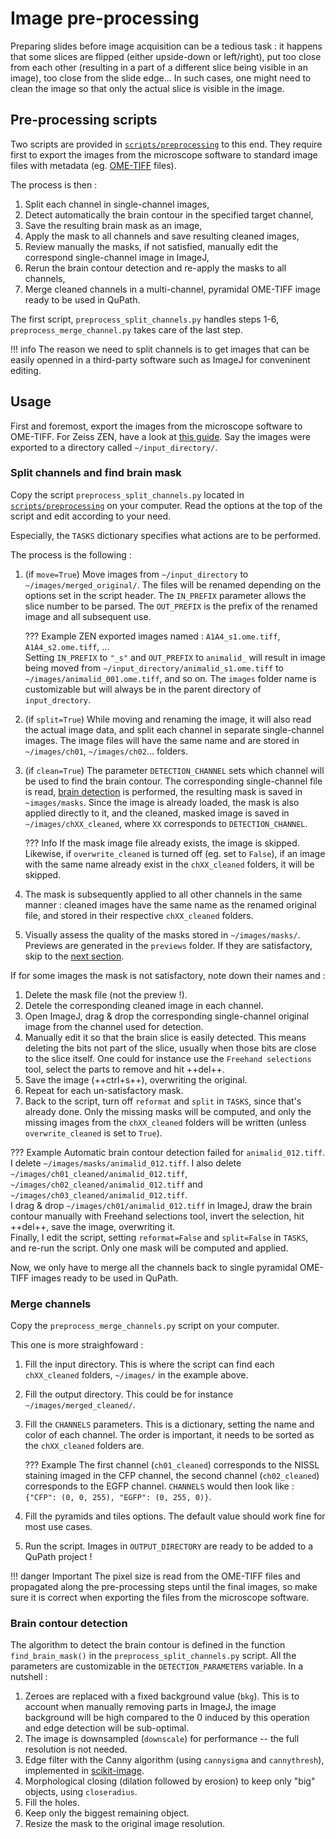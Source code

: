 # Image pre-processing

Preparing slides before image acquisition can be a tedious task : it happens that some slices are flipped (either upside-down or left/right), put too close from each other (resulting in a part of a different slice being visible in an image), too close from the slide edge...
In such cases, one might need to clean the image so that only the actual slice is visible in the image.

## Pre-processing scripts
Two scripts are provided in [`scripts/preprocessing`](https://github.com/TeamNCMC/cuisto/tree/main/scripts/preprocessing) to this end. They require first to export the images from the microscope software to standard image files with metadata (eg. [OME-TIFF](tips-formats.md#metadata) files).

The process is then :

1. Split each channel in single-channel images,
1. Detect automatically the brain contour in the specified target channel,
1. Save the resulting brain mask as an image,
1. Apply the mask to all channels and save resulting cleaned images,
1. Review manually the masks, if not satisfied, manually edit the correspond single-channel image in ImageJ,
1. Rerun the brain contour detection and re-apply the masks to all channels,
1. Merge cleaned channels in a multi-channel, pyramidal OME-TIFF image ready to be used in QuPath.

The first script, `preprocess_split_channels.py` handles steps 1-6, `preprocess_merge_channel.py` takes care of the last step.

!!! info
    The reason we need to split channels is to get images that can be easily openned in a third-party software such as ImageJ for conveninent editing.

## Usage
First and foremost, export the images from the microscope software to OME-TIFF. For Zeiss ZEN, have a look at [this guide](guide-create-pyramids.md#export-czi-to-ome-tiff). Say the images were exported to a directory called `~/input_directory/`.

### Split channels and find brain mask
Copy the script `preprocess_split_channels.py` located in [`scripts/preprocessing`](https://github.com/TeamNCMC/cuisto/tree/main/scripts/preprocessing) on your computer. Read the options at the top of the script and edit according to your need.

Especially, the `TASKS` dictionary specifies what actions are to be performed.

The process is the following :

1. (if `move=True`) Move images from `~/input_directory` to `~/images/merged_original/`. The files will be renamed depending on the options set in the script header. The `IN_PREFIX` parameter allows the slice number to be parsed. The `OUT_PREFIX` is the prefix of the renamed image and all subsequent use.

    ??? Example
        ZEN exported images named : `A1A4_s1.ome.tiff`, `A1A4_s2.ome.tiff`, ...  
        Setting `IN_PREFIX` to `"_s"` and `OUT_PREFIX` to `animalid_` will result in image being moved from `~/input_directory/animalid_s1.ome.tiff` to `~/images/animalid_001.ome.tiff`, and so on. The `images` folder name is customizable but will always be in the parent directory of `input_drectory`.

2. (if `split=True`) While moving and renaming the image, it will also read the actual image data, and split each channel in separate single-channel images. The image files will have the same name and are stored in `~/images/ch01`, `~/images/ch02`... folders.
3. (if `clean=True`) The parameter `DETECTION_CHANNEL` sets which channel will be used to find the brain contour. The corresponding single-channel file is read, [brain detection](#brain-contour-detection) is performed, the resulting mask is saved in `~images/masks`. Since the image is already loaded, the mask is also applied directly to it, and the cleaned, masked image is saved in `~/images/chXX_cleaned`, where `XX` corresponds to `DETECTION_CHANNEL`.

    ??? Info
        If the mask image file already exists, the image is skipped. Likewise, if `overwrite_cleaned` is turned off (eg. set to `False`), if an image with the same name already exist in the `chXX_cleaned` folders, it will be skipped.

4. The mask is subsequently applied to all other channels in the same manner : cleaned images have the same name as the renamed original file, and stored in their respective `chXX_cleaned` folders.
5. Visually assess the quality of the masks stored in `~/images/masks/`. Previews are generated in the `previews` folder. If they are satisfactory, skip to the [next section](#merge-channels).

If for some images the mask is not satisfactory, note down their names and :

1. Delete the mask file (not the preview !).
2. Detele the corresponding cleaned image in each channel.
3. Open ImageJ, drag & drop the corresponding single-channel original image from the channel used for detection.
4. Manually edit it so that the brain slice is easily detected. This means deleting the bits not part of the slice, usually when those bits are close to the slice itself. One could for instance use the `Freehand selections` tool, select the parts to remove and hit ++del++.
5. Save the image (++ctrl+s++), overwriting the original.
6. Repeat for each un-satisfactory mask.
7. Back to the script, turn off `reformat` and `split` in `TASKS`, since that's already done. Only the missing masks will be computed, and only the missing images from the `chXX_cleaned` folders will be written (unless `overwrite_cleaned` is set to `True`).

??? Example
    Automatic brain contour detection failed for `animalid_012.tiff`.  
    I delete `~/images/masks/animalid_012.tiff`. I also delete `~/images/ch01_cleaned/animalid_012.tiff`, `~/images/ch02_cleaned/animalid_012.tiff` and `~/images/ch03_cleaned/animalid_012.tiff`.  
    I drag & drop `~/images/ch01/animalid_012.tiff` in ImageJ, draw the brain contour manually with Freehand selections tool, invert the selection, hit ++del++, save the image, overwriting it.  
    Finally, I edit the script, setting `reformat=False` and `split=False` in `TASKS`, and re-run the script. Only one mask will be computed and applied.

Now, we only have to merge all the channels back to single pyramidal OME-TIFF images ready to be used in QuPath.

### Merge channels
Copy the `preprocess_merge_channels.py` script on your computer.

This one is more straighfoward :

1. Fill the input directory. This is where the script can find each `chXX_cleaned` folders, `~/images/` in the example above.
2. Fill the output directory. This could be for instance `~/images/merged_cleaned/`.
3. Fill the `CHANNELS` parameters. This is a dictionary, setting the name and color of each channel. The order is important, it needs to be sorted as the `chXX_cleaned` folders are.

    ??? Example
        The first channel (`ch01_cleaned`) corresponds to the NISSL staining imaged in the CFP channel, the second channel (`ch02_cleaned`) corresponds to the EGFP channel. `CHANNELS` would then look like : `{"CFP": (0, 0, 255), "EGFP": (0, 255, 0)}`.

4. Fill the pyramids and tiles options. The default value should work fine for most use cases.
5. Run the script. Images in `OUTPUT_DIRECTORY` are ready to be added to a QuPath project !

!!! danger Important
    The pixel size is read from the OME-TIFF files and propagated along the pre-processing steps until the final images, so make sure it is correct when exporting the files from the microscope software.

### Brain contour detection
The algorithm to detect the brain contour is defined in the function `find_brain_mask()` in the `preprocess_split_channels.py` script. All the parameters are customizable in the `DETECTION_PARAMETERS` variable.
In a nutshell :

1. Zeroes are replaced with a fixed background value (`bkg`). This is to account when manually removing parts in ImageJ, the image background will be high compared to the 0 induced by this operation and edge detection will be sub-optimal.
2. The image is downsampled (`downscale`) for performance -- the full resolution is not needed.
3. Edge filter with the Canny algorithm (using `cannysigma` and `cannythresh`), implemented in [scikit-image](https://scikit-image.org/docs/stable/api/skimage.feature.html#skimage.feature.canny).
4. Morphological closing (dilation followed by erosion) to keep only "big" objects, using `closeradius`.
5. Fill the holes.
6. Keep only the biggest remaining object.
7. Resize the mask to the original image resolution.

